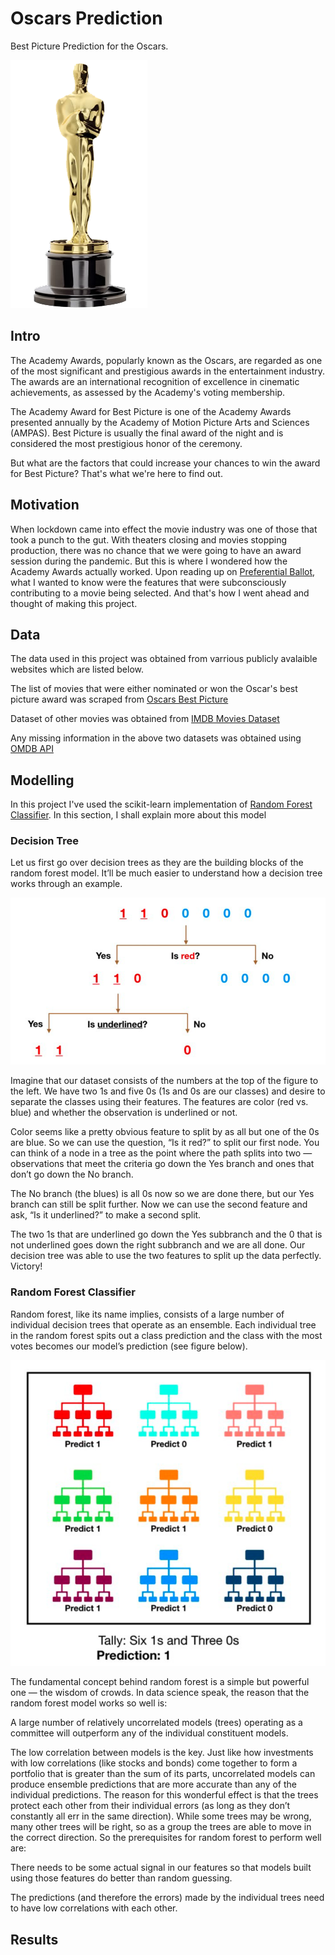 # Oscars Prediction

Best Picture Prediction for the Oscars.

![oscars award image](https://github.com/Arcanus07/Oscars-Prediction/blob/main/Images/oscars-award.png)

## Intro

The Academy Awards, popularly known as the Oscars, are regarded as one of the most significant and prestigious awards in the entertainment industry. The awards are an international recognition of excellence in cinematic achievements, as assessed by the Academy's voting membership. 

The Academy Award for Best Picture is one of the Academy Awards presented annually by the Academy of Motion Picture Arts and Sciences (AMPAS). Best Picture is usually the final award of the night and is considered the most prestigious honor of the ceremony.

But what are the factors that could increase your chances to win the award for Best Picture? That's what we're here to find out.


## Motivation

When lockdown came into effect the movie industry was one of those that took a punch to the gut. With theaters closing and movies stopping production, there was no chance that we were going to have an award session during the pandemic. But this is where I wondered how the Academy Awards actually worked. Upon reading up on [Preferential Ballot](https://en.wikipedia.org/wiki/Preferential_voting), what I wanted to know were the features that were subconsciously contributing to a movie being selected. And that's how I went ahead and thought of making this project.

## Data

The data used in this project was obtained from varrious publicly avalaible websites which are listed below. 

The list of movies that were either nominated or won the Oscar's best picture award was scraped from [Oscars Best Picture](https://en.wikipedia.org/wiki/Academy_Award_for_Best_Picture)

Dataset of other movies was obtained from [IMDB Movies Dataset](https://www.kaggle.com/harshitshankhdhar/imdb-dataset-of-top-1000-movies-and-tv-shows)

Any missing information in the above two datasets was obtained using [OMDB API](https://www.omdbapi.com/)

## Modelling

In this project I've used the scikit-learn implementation of [Random Forest Classifier](https://scikit-learn.org/stable/modules/generated/sklearn.ensemble.RandomForestClassifier.html). In this section, I shall explain more about this model

### Decision Tree
Let us first go over decision trees as they are the building blocks of the random forest model. It’ll be much easier to understand how a decision tree works through an example.

![decision tree example](https://github.com/Arcanus07/Oscars-Prediction/blob/main/Images/decision%20tree%20example.png)

Imagine that our dataset consists of the numbers at the top of the figure to the left. We have two 1s and five 0s (1s and 0s are our classes) and desire to separate the classes using their features. The features are color (red vs. blue) and whether the observation is underlined or not. 

Color seems like a pretty obvious feature to split by as all but one of the 0s are blue. So we can use the question, “Is it red?” to split our first node. You can think of a node in a tree as the point where the path splits into two — observations that meet the criteria go down the Yes branch and ones that don’t go down the No branch.

The No branch (the blues) is all 0s now so we are done there, but our Yes branch can still be split further. Now we can use the second feature and ask, “Is it underlined?” to make a second split.

The two 1s that are underlined go down the Yes subbranch and the 0 that is not underlined goes down the right subbranch and we are all done. Our decision tree was able to use the two features to split up the data perfectly. Victory!

### Random Forest Classifier
Random forest, like its name implies, consists of a large number of individual decision trees that operate as an ensemble. Each individual tree in the random forest spits out a class prediction and the class with the most votes becomes our model’s prediction (see figure below).

![random forest description](https://github.com/Arcanus07/Oscars-Prediction/blob/main/Images/random%20forest.png)

The fundamental concept behind random forest is a simple but powerful one — the wisdom of crowds. In data science speak, the reason that the random forest model works so well is:

A large number of relatively uncorrelated models (trees) operating as a committee will outperform any of the individual constituent models.

The low correlation between models is the key. Just like how investments with low correlations (like stocks and bonds) come together to form a portfolio that is greater than the sum of its parts, uncorrelated models can produce ensemble predictions that are more accurate than any of the individual predictions. The reason for this wonderful effect is that the trees protect each other from their individual errors (as long as they don’t constantly all err in the same direction). While some trees may be wrong, many other trees will be right, so as a group the trees are able to move in the correct direction. So the prerequisites for random forest to perform well are:

There needs to be some actual signal in our features so that models built using those features do better than random guessing.

The predictions (and therefore the errors) made by the individual trees need to have low correlations with each other.

## Results
